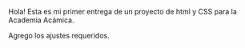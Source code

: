 Hola! Esta es mi primer entrega de un proyecto de html y CSS para la Academia Acámica.

Agrego los ajustes requeridos.